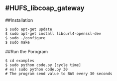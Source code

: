 #HUFS_libcoap_gateway 
-----
##Installation
```
$ sudo apt-get update  
$ sudo apt-get install libcurl4-openssl-dev   
$ sudo ./configure  
$ sudo make  
```

##Run the Porogram 
```
$ cd examples  
$ sudo python code.py [cycle time]  
# ex) sudo python code.py 30   
# The program send value to BAS every 30 seconds  
```

